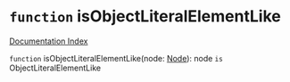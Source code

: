 # `function` isObjectLiteralElementLike

[Documentation Index](../README.md)

`function` isObjectLiteralElementLike(node: [Node](../private.interface.Node/README.md)): node `is` ObjectLiteralElementLike